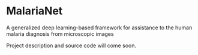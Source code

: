 # MalariaNet
A generalized deep learning-based framework for assistance to the human malaria diagnosis from microscopic images

Project description and source code will come soon.
